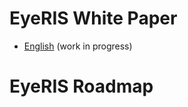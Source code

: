 # EyeRIS White Paper
* [English](https://github.com/eyerisnetwork/Documents/blob/master/EyeRISWhitepaper.md) (work in progress)
# EyeRIS Roadmap
